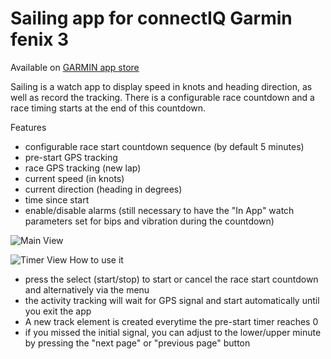 # Sailing app for connectIQ Garmin fenix 3

Available on [GARMIN app store](https://apps.garmin.com/en-US/apps/db7493a2-fb16-4d34-a36b-1aa6af6b87b5)

Sailing is a watch app to display speed in knots and heading direction, as well as record the tracking.
There is a configurable race countdown and a race timing starts at the end of this countdown.

Features
- configurable race start countdown sequence (by default 5 minutes)
- pre-start GPS tracking
- race GPS tracking (new lap)
- current speed (in knots)
- current direction (heading in degrees)
- time since start
- enable/disable alarms (still necessary to have the "In App" watch parameters set for bips and vibration during the countdown)

![Main View](https://services.garmin.com/appsLibraryBusinessServices_v0/rest/apps/db7493a2-fb16-4d34-a36b-1aa6af6b87b5/screenshots/257fd487-7913-4018-b8f9-c900952358b9)

![Timer View](https://services.garmin.com/appsLibraryBusinessServices_v0/rest/apps/db7493a2-fb16-4d34-a36b-1aa6af6b87b5/screenshots/88e938da-6c93-46c1-824f-9fa40839c84b)
How to use it
- press the select (start/stop) to start or cancel the race start countdown and alternatively via the menu
- the activity tracking will wait for GPS signal and start automatically until you exit the app
- A new track element is created everytime the pre-start timer reaches 0
- if you missed the initial signal, you can adjust to the lower/upper minute by pressing the "next page" or "previous page" button
